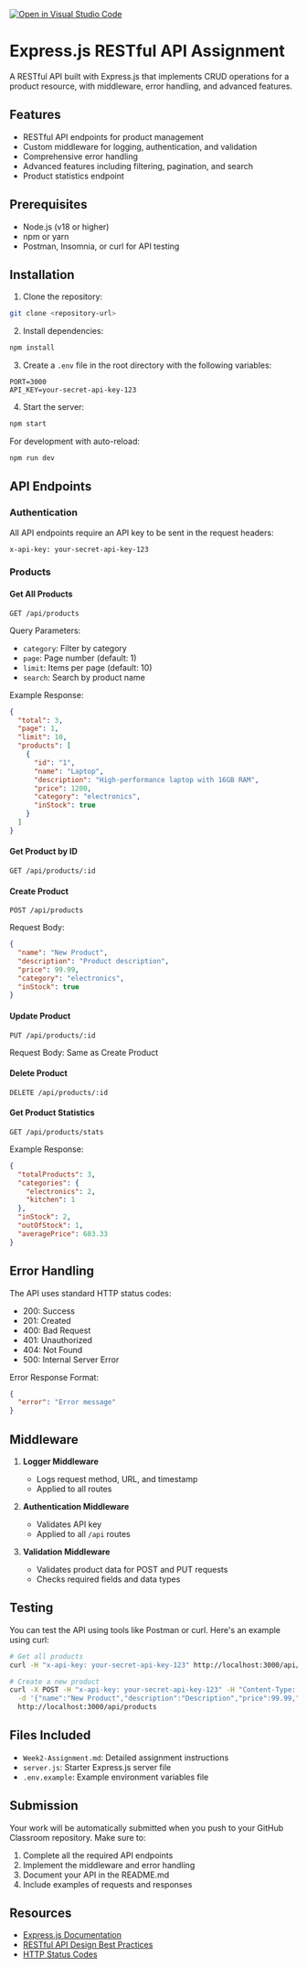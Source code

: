 [![Open in Visual Studio Code](https://classroom.github.com/assets/open-in-vscode-2e0aaae1b6195c2367325f4f02e2d04e9abb55f0b24a779b69b11b9e10269abc.svg)](https://classroom.github.com/online_ide?assignment_repo_id=19694272&assignment_repo_type=AssignmentRepo)
# Express.js RESTful API Assignment

A RESTful API built with Express.js that implements CRUD operations for a product resource, with middleware, error handling, and advanced features.

## Features

- RESTful API endpoints for product management
- Custom middleware for logging, authentication, and validation
- Comprehensive error handling
- Advanced features including filtering, pagination, and search
- Product statistics endpoint

## Prerequisites

- Node.js (v18 or higher)
- npm or yarn
- Postman, Insomnia, or curl for API testing

## Installation

1. Clone the repository:
```bash
git clone <repository-url>
```

2. Install dependencies:
```bash
npm install
```

3. Create a `.env` file in the root directory with the following variables:
```
PORT=3000
API_KEY=your-secret-api-key-123
```

4. Start the server:
```bash
npm start
```

For development with auto-reload:
```bash
npm run dev
```

## API Endpoints

### Authentication
All API endpoints require an API key to be sent in the request headers:
```
x-api-key: your-secret-api-key-123
```

### Products

#### Get All Products
```
GET /api/products
```
Query Parameters:
- `category`: Filter by category
- `page`: Page number (default: 1)
- `limit`: Items per page (default: 10)
- `search`: Search by product name

Example Response:
```json
{
  "total": 3,
  "page": 1,
  "limit": 10,
  "products": [
    {
      "id": "1",
      "name": "Laptop",
      "description": "High-performance laptop with 16GB RAM",
      "price": 1200,
      "category": "electronics",
      "inStock": true
    }
  ]
}
```

#### Get Product by ID
```
GET /api/products/:id
```

#### Create Product
```
POST /api/products
```
Request Body:
```json
{
  "name": "New Product",
  "description": "Product description",
  "price": 99.99,
  "category": "electronics",
  "inStock": true
}
```

#### Update Product
```
PUT /api/products/:id
```
Request Body: Same as Create Product

#### Delete Product
```
DELETE /api/products/:id
```

#### Get Product Statistics
```
GET /api/products/stats
```
Example Response:
```json
{
  "totalProducts": 3,
  "categories": {
    "electronics": 2,
    "kitchen": 1
  },
  "inStock": 2,
  "outOfStock": 1,
  "averagePrice": 683.33
}
```

## Error Handling

The API uses standard HTTP status codes:
- 200: Success
- 201: Created
- 400: Bad Request
- 401: Unauthorized
- 404: Not Found
- 500: Internal Server Error

Error Response Format:
```json
{
  "error": "Error message"
}
```

## Middleware

1. **Logger Middleware**
   - Logs request method, URL, and timestamp
   - Applied to all routes

2. **Authentication Middleware**
   - Validates API key
   - Applied to all `/api` routes

3. **Validation Middleware**
   - Validates product data for POST and PUT requests
   - Checks required fields and data types

## Testing

You can test the API using tools like Postman or curl. Here's an example using curl:

```bash
# Get all products
curl -H "x-api-key: your-secret-api-key-123" http://localhost:3000/api/products

# Create a new product
curl -X POST -H "x-api-key: your-secret-api-key-123" -H "Content-Type: application/json" \
  -d '{"name":"New Product","description":"Description","price":99.99,"category":"electronics","inStock":true}' \
  http://localhost:3000/api/products
```

## Files Included

- `Week2-Assignment.md`: Detailed assignment instructions
- `server.js`: Starter Express.js server file
- `.env.example`: Example environment variables file

## Submission

Your work will be automatically submitted when you push to your GitHub Classroom repository. Make sure to:

1. Complete all the required API endpoints
2. Implement the middleware and error handling
3. Document your API in the README.md
4. Include examples of requests and responses

## Resources

- [Express.js Documentation](https://expressjs.com/)
- [RESTful API Design Best Practices](https://restfulapi.net/)
- [HTTP Status Codes](https://developer.mozilla.org/en-US/docs/Web/HTTP/Status) 